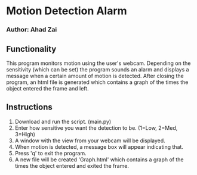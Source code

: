 # Motion Detection Alarm
### Author: Ahad Zai
## Functionality
This program monitors motion using the user's webcam. Depending on the sensitivity (which can be set) the program sounds an alarm and displays a message when a certain amount of motion is detected. After closing the program, an html file is generated which contains a graph of the times the object entered the frame and left. 

## Instructions
1) Download and run the script. (main.py)
2) Enter how sensitive you want the detection to be. (1=Low, 2=Med, 3=High)
3) A window with the view from your webcam will be displayed.
4) When motion is detected, a message box will appear indicating that. 
5) Press 'q' to exit the program.
6) A new file will be created 'Graph.html' which contains a graph of the times the object entered and exited the frame.
